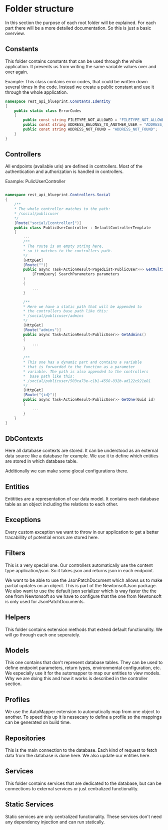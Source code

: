 # Folder structure

In this section the purpose of each root folder will be
explained. For each part there will be a more detailed
documentation. So this is just a basic overview.

## Constants

This folder contains constants that can be used through
the whole application. It prevents us from writing the
same variable values over and over again.

Example: This class contains error codes, that could
be written down several times in the code. Instead
we create a public constant and use it through the
whole application.

```csharp
namespace rest_api_blueprint.Constants.Identity
{
    public static class ErrorCodes
    {
        public const string FILETYPE_NOT_ALLOWED = "FILETYPE_NOT_ALLOWED";
        public const string ADDRESS_BELONGS_TO_ANOTHER_USER = "ADDRESS_BELONGS_TO_ANOTHER_USER";
        public const string ADDRESS_NOT_FOUND = "ADDRESS_NOT_FOUND";
    }
}
```

## Controllers

All endpoints (available uris) are defined in controllers.
Most of the authentication and authorization is handled in
controllers.

Example: PulicUserController

```csharp

namespace rest_api_blueprint.Controllers.Social
{
    /**
    * The whole controller matches to the path:
    * /social/publicuser
    */
    [Route("social/[controller]")]
    public class PublicUserController : DefaultControllerTemplate
    {
        ...
        /**
        * The route is an empty string here,
        * so it matches to the controllers path.
        */
        [HttpGet]
        [Route("")]
        public async Task<ActionResult<PagedList<PublicUser>>> GetMultiple(
            [FromQuery] SearchParameters parameters
        )
        {
            ...
        }

        /**
        * Here we have a static path that will be appended to
        * the controllers base path like this:
        * /social/publicuser/admins
        */
        [HttpGet]
        [Route("admins")]
        public async Task<ActionResult<PublicUser>> GetAdmins()
        {
            ...
        }

        /**
        * This one has a dynamic part and contains a variable
        * that is forwarded to the function as a parameter
        * variable. The path is also appended to the controllers
        *  base path like this:
        * /social/publicuser/503ca73e-c1b1-4558-832b-ad122c921e81
        */
        [HttpGet]
        [Route("{id}")]
        public async Task<ActionResult<PublicUser>> GetOne(Guid id)
        {
            ...
        }
    }
}
```

## DbContexts

Here all database contexts are stored. It can be understood as
an external data source like a database for example. We use it
to define which entities are stored in which database table.

Additionally we can make some glocal configurations there.

## Entities

Entitities are a representation of our data model. It contains
each database table as an object including the relations to
each other.

## Exceptions

Every custom exception we want to throw in our application to
get a better tracabillity of potential errors are stored here.

## Filters

This is a very special one. Our controllers automatically
use the content type application/json. So it takes json and
returns json in each endpoint.

We want to be able to use the JsonPatchDocument which allows
us to make partial updates on an object. This is part of the
NewtonsoftJson package. We also want to use the default json
serializer which is way faster the the one from Newtonsoft
so we have to configure that the one from Newtonsoft is only
used for JsonPatchDocuments.

## Helpers

This folder contains extension methods that extend default
functionality. We will go through each one seperately.

## Models

This one contains that don't represent database tables. They
can be used to define endpoint parameters, return types,
environmental configuration, etc. We especially use it for
the automapper to map our entities to view models. Why we
are doing this and how it works is described in the
controller section.

## Profiles

We use the AutoMapper extension to automatically map from
one object to another. To speed this up it is nessecary to
define a profile so the mappings can be generated on build
time.

## Repositories

This is the main connection to the database. Each kind of
request to fetch data from the database is done here. We
also update our entities here.

## Services

This folder contains services that are dedicated to the
database, but can be connections to external services or
just centralized functionality.

## Static Services

Static services are only centralized functionality. These
services don't need any dependency injection and can run
statically.
